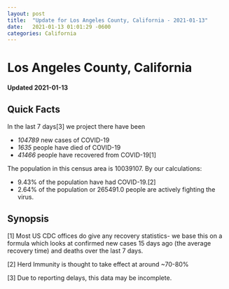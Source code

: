 ```yaml
---
layout: post
title:  "Update for Los Angeles County, California - 2021-01-13"
date:   2021-01-13 01:01:29 -0600
categories: California
---
```


# Los Angeles County, California
#### Updated 2021-01-13

## Quick Facts

In the last 7 days[3] we project there have been
- *104789* new cases of COVID-19
- *1635* people have died of COVID-19
- *41466* people have recovered from COVID-19[1]

The population in this census area is 10039107. By our calculations:
- 9.43% of the population have had COVID-19.[2]
- 2.64% of the population or 265491.0 people are actively fighting the virus.

## Synopsis




[1] Most US CDC offices do give any recovery statistics- we base this on a formula which looks at confirmed new cases
15 days ago (the average recovery time) and deaths over the last 7 days.

[2] Herd Immunity is thought to take effect at around ~70-80%

[3] Due to reporting delays, this data may be incomplete.
 
    
